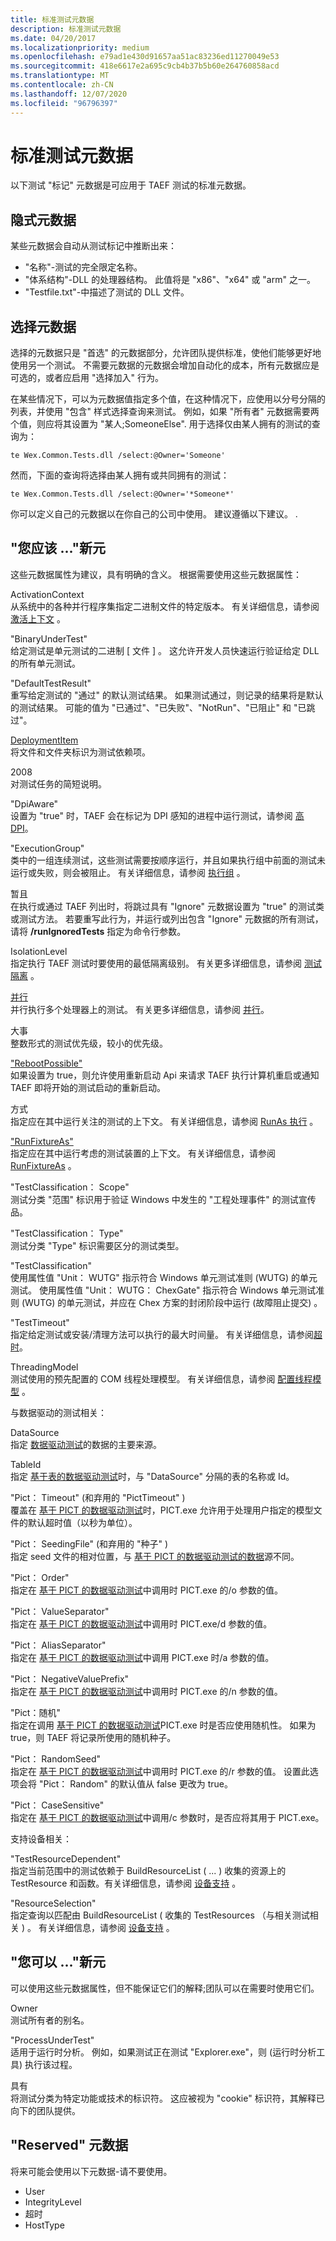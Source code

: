 ```yaml
---
title: 标准测试元数据
description: 标准测试元数据
ms.date: 04/20/2017
ms.localizationpriority: medium
ms.openlocfilehash: e79ad1e430d91657aa51ac83236ed11270049e53
ms.sourcegitcommit: 418e6617e2a695c9cb4b37b5b60e264760858acd
ms.translationtype: MT
ms.contentlocale: zh-CN
ms.lasthandoff: 12/07/2020
ms.locfileid: "96796397"
---
```

# <a name="standard-test-metadata"></a>标准测试元数据


以下测试 "标记" 元数据是可应用于 TAEF 测试的标准元数据。

## <a name="span-idimplicit_metadataspanspan-idimplicit_metadataspanspan-idimplicit_metadataspanimplicit-metadata"></a><span id="Implicit_Metadata"></span><span id="implicit_metadata"></span><span id="IMPLICIT_METADATA"></span>隐式元数据


某些元数据会自动从测试标记中推断出来：

-   "名称"-测试的完全限定名称。
-   "体系结构"-DLL 的处理器结构。 此值将是 "x86"、"x64" 或 "arm" 之一。
-   "Testfile.txt"-中描述了测试的 DLL 文件。

## <a name="span-idselection_metadataspanspan-idselection_metadataspanspan-idselection_metadataspanselection-metadata"></a><span id="Selection_Metadata"></span><span id="selection_metadata"></span><span id="SELECTION_METADATA"></span>选择元数据


选择的元数据只是 "首选" 的元数据部分，允许团队提供标准，使他们能够更好地使用另一个测试。 不需要元数据的元数据会增加自动化的成本，所有元数据应是可选的，或者应启用 "选择加入" 行为。

在某些情况下，可以为元数据值指定多个值，在这种情况下，应使用以分号分隔的列表，并使用 "包含" 样式选择查询来测试。 例如，如果 "所有者" 元数据需要两个值，则应将其设置为 "某人;SomeoneElse". 用于选择仅由某人拥有的测试的查询为：

``` syntax
te Wex.Common.Tests.dll /select:@Owner='Someone'
```

然而，下面的查询将选择由某人拥有或共同拥有的测试：

``` syntax
te Wex.Common.Tests.dll /select:@Owner='*Someone*'
```

你可以定义自己的元数据以在你自己的公司中使用。 建议遵循以下建议。 .

## <a name="span-id_you_should__metadataspanspan-id_you_should__metadataspanspan-id_you_should__metadataspanyou-should-metadata"></a><span id="_You_should...__Metadata"></span><span id="_you_should...__metadata"></span><span id="_YOU_SHOULD...__METADATA"></span>"您应该 ..."新元


这些元数据属性为建议，具有明确的含义。 根据需要使用这些元数据属性：

<span id="_ActivationContext_"></span><span id="_activationcontext_"></span><span id="_ACTIVATIONCONTEXT_"></span>ActivationContext  
从系统中的各种并行程序集指定二进制文件的特定版本。 有关详细信息，请参阅 [激活上下文](activation-context.md) 。

<span id="_BinaryUnderTest_"></span><span id="_binaryundertest_"></span><span id="_BINARYUNDERTEST_"></span>"BinaryUnderTest"  
给定测试是单元测试的二进制 \[ 文件 \] 。 这允许开发人员快速运行验证给定 DLL 的所有单元测试。

<span id="_DefaultTestResult_"></span><span id="_defaulttestresult_"></span><span id="_DEFAULTTESTRESULT_"></span>"DefaultTestResult"  
重写给定测试的 "通过" 的默认测试结果。 如果测试通过，则记录的结果将是默认的测试结果。 可能的值为 "已通过"、"已失败"、"NotRun"、"已阻止" 和 "已跳过"。

<span id="_DeploymentItem_"></span><span id="_deploymentitem_"></span><span id="_DEPLOYMENTITEM_"></span>[DeploymentItem](deploymentitem-metadata.md)  
将文件和文件夹标识为测试依赖项。

<span id="_Description_"></span><span id="_description_"></span><span id="_DESCRIPTION_"></span>2008  
对测试任务的简短说明。

<span id="_DpiAware_"></span><span id="_dpiaware_"></span><span id="_DPIAWARE_"></span>"DpiAware"  
设置为 "true" 时，TAEF 会在标记为 DPI 感知的进程中运行测试，请参阅 [高 DPI](/windows/desktop/hidpi/high-dpi-desktop-application-development-on-windows)。

<span id="_ExecutionGroup_"></span><span id="_executiongroup_"></span><span id="_EXECUTIONGROUP_"></span>"ExecutionGroup"  
类中的一组连续测试，这些测试需要按顺序运行，并且如果执行组中前面的测试未运行或失败，则会被阻止。 有关详细信息，请参阅 [执行组](execution-groups.md) 。

<span id="_Ignore_"></span><span id="_ignore_"></span><span id="_IGNORE_"></span>暂且  
在执行或通过 TAEF 列出时，将跳过具有 "Ignore" 元数据设置为 "true" 的测试类或测试方法。 若要重写此行为，并运行或列出包含 "Ignore" 元数据的所有测试，请将 **/runIgnoredTests** 指定为命令行参数。

<span id="_IsolationLevel_"></span><span id="_isolationlevel_"></span><span id="_ISOLATIONLEVEL_"></span>IsolationLevel  
指定执行 TAEF 测试时要使用的最低隔离级别。 有关更多详细信息，请参阅 [测试隔离](test-isolation.md) 。

<span id="_Parallel_"></span><span id="_parallel_"></span><span id="_PARALLEL_"></span>[并行](parallel.md)  
并行执行多个处理器上的测试。 有关更多详细信息，请参阅 [并行](parallel.md)。

<span id="_Priority_"></span><span id="_priority_"></span><span id="_PRIORITY_"></span>大事  
整数形式的测试优先级，较小的优先级。

<span id="_RebootPossible_"></span><span id="_rebootpossible_"></span><span id="_REBOOTPOSSIBLE_"></span>["RebootPossible"](reboot.md)  
如果设置为 true，则允许使用重新启动 Api 来请求 TAEF 执行计算机重启或通知 TAEF 即将开始的测试启动的重新启动。

<span id="_RunAs_"></span><span id="_runas_"></span><span id="_RUNAS_"></span>方式  
指定应在其中运行关注的测试的上下文。 有关详细信息，请参阅 [RunAs 执行](runas.md) 。

<span id="_RunFixtureAs_"></span><span id="_runfixtureas_"></span><span id="_RUNFIXTUREAS_"></span>["RunFixtureAs"](runfixtureas.md)  
指定应在其中运行考虑的测试装置的上下文。 有关详细信息，请参阅 [RunFixtureAs](runfixtureas.md) 。

<span id="_TestClassification_Scope_"></span><span id="_testclassification_scope_"></span><span id="_TESTCLASSIFICATION_SCOPE_"></span>"TestClassification： Scope"  
测试分类 "范围" 标识用于验证 Windows 中发生的 "工程处理事件" 的测试宣传品。

<span id="_TestClassification_Type_"></span><span id="_testclassification_type_"></span><span id="_TESTCLASSIFICATION_TYPE_"></span>"TestClassification： Type"  
测试分类 "Type" 标识需要区分的测试类型。

<span id="_TestClassification_"></span><span id="_testclassification_"></span><span id="_TESTCLASSIFICATION_"></span>"TestClassification"  
使用属性值 "Unit： WUTG" 指示符合 Windows 单元测试准则 (WUTG) 的单元测试。 使用属性值 "Unit： WUTG： ChexGate" 指示符合 Windows 单元测试准则 (WUTG) 的单元测试，并应在 Chex 方案的封闭阶段中运行 (故障阻止提交) 。

<span id="_TestTimeout_"></span><span id="_testtimeout_"></span><span id="_TESTTIMEOUT_"></span>"TestTimeout"  
指定给定测试或安装/清理方法可以执行的最大时间量。 有关详细信息，请参阅[超时](taef-timeouts.md)。

<span id="_ThreadingModel_"></span><span id="_threadingmodel_"></span><span id="_THREADINGMODEL_"></span>ThreadingModel  
测试使用的预先配置的 COM 线程处理模型。 有关详细信息，请参阅 [配置线程模型](threading-models.md) 。

与数据驱动的测试相关：

<span id="_DataSource_"></span><span id="_datasource_"></span><span id="_DATASOURCE_"></span>DataSource  
指定 [数据驱动测试](data-driven-testing.md)的数据的主要来源。

<span id="_TableId_"></span><span id="_tableid_"></span><span id="_TABLEID_"></span>TableId  
指定 [基于表的数据驱动测试](table-data-source.md)时，与 "DataSource" 分隔的表的名称或 Id。

<span id="_Pict_Timeout___and_deprecated__PictTimeout__"></span><span id="_pict_timeout___and_deprecated__picttimeout__"></span><span id="_PICT_TIMEOUT___AND_DEPRECATED__PICTTIMEOUT__"></span>"Pict： Timeout" (和弃用的 "PictTimeout" )   
覆盖在 [基于 PICT 的数据驱动测试](pict-data-source.md)时，PICT.exe 允许用于处理用户指定的模型文件的默认超时值（以秒为单位）。

<span id="_Pict_SeedingFile___and_deprecated__Seed__"></span><span id="_pict_seedingfile___and_deprecated__seed__"></span><span id="_PICT_SEEDINGFILE___AND_DEPRECATED__SEED__"></span>"Pict： SeedingFile" (和弃用的 "种子" )   
指定 seed 文件的相对位置，与 [基于 PICT 的数据驱动测试的数据](pict-data-source.md)源不同。

<span id="_Pict_Order_"></span><span id="_pict_order_"></span><span id="_PICT_ORDER_"></span>"Pict： Order"  
指定在 [基于 PICT 的数据驱动测试](pict-data-source.md)中调用时 PICT.exe 的/o 参数的值。

<span id="_Pict_ValueSeparator_"></span><span id="_pict_valueseparator_"></span><span id="_PICT_VALUESEPARATOR_"></span>"Pict： ValueSeparator"  
指定在 [基于 PICT 的数据驱动测试](pict-data-source.md)中调用时 PICT.exe/d 参数的值。

<span id="_Pict_AliasSeparator_"></span><span id="_pict_aliasseparator_"></span><span id="_PICT_ALIASSEPARATOR_"></span>"Pict： AliasSeparator"  
指定在 [基于 PICT 的数据驱动测试](pict-data-source.md)中调用 PICT.exe 时/a 参数的值。

<span id="_Pict_NegativeValuePrefix_"></span><span id="_pict_negativevalueprefix_"></span><span id="_PICT_NEGATIVEVALUEPREFIX_"></span>"Pict： NegativeValuePrefix"  
指定在 [基于 PICT 的数据驱动测试](pict-data-source.md)中调用时 PICT.exe 的/n 参数的值。

<span id="_Pict_Random_"></span><span id="_pict_random_"></span><span id="_PICT_RANDOM_"></span>"Pict：随机"  
指定在调用 [基于 PICT 的数据驱动测试](pict-data-source.md)PICT.exe 时是否应使用随机性。 如果为 true，则 TAEF 将记录所使用的随机种子。

<span id="_Pict_RandomSeed_"></span><span id="_pict_randomseed_"></span><span id="_PICT_RANDOMSEED_"></span>"Pict： RandomSeed"  
指定在 [基于 PICT 的数据驱动测试](pict-data-source.md)中调用时 PICT.exe 的/r 参数的值。 设置此选项会将 "Pict： Random" 的默认值从 false 更改为 true。

<span id="_Pict_CaseSensitive_"></span><span id="_pict_casesensitive_"></span><span id="_PICT_CASESENSITIVE_"></span>"Pict： CaseSensitive"  
指定在 [基于 PICT 的数据驱动测试](pict-data-source.md)中调用/c 参数时，是否应将其用于 PICT.exe。

支持设备相关：

<span id="_TestResourceDependent_"></span><span id="_testresourcedependent_"></span><span id="_TESTRESOURCEDEPENDENT_"></span>"TestResourceDependent"  
指定当前范围中的测试依赖于 BuildResourceList ( ... ) 收集的资源上的 TestResource 和函数。有关详细信息，请参阅 [设备支持](device-support.md) 。

<span id="_ResourceSelection_"></span><span id="_resourceselection_"></span><span id="_RESOURCESELECTION_"></span>"ResourceSelection"  
指定查询以匹配由 BuildResourceList ( 收集的 TestResources （与相关测试相关 ) 。 有关详细信息，请参阅 [设备支持](device-support.md) 。

## <a name="span-id_you_can__metadataspanspan-id_you_can__metadataspanspan-id_you_can__metadataspanyou-can-metadata"></a><span id="_You_can...__Metadata"></span><span id="_you_can...__metadata"></span><span id="_YOU_CAN...__METADATA"></span>"您可以 ..."新元


可以使用这些元数据属性，但不能保证它们的解释;团队可以在需要时使用它们。

<span id="_Owner_"></span><span id="_owner_"></span><span id="_OWNER_"></span>Owner  
测试所有者的别名。

<span id="_ProcessUnderTest_"></span><span id="_processundertest_"></span><span id="_PROCESSUNDERTEST_"></span>"ProcessUnderTest"  
适用于运行时分析。 例如，如果测试正在测试 "Explorer.exe"，则 (运行时分析工具) 执行该过程。

<span id="_Feature_"></span><span id="_feature_"></span><span id="_FEATURE_"></span>具有  
将测试分类为特定功能或技术的标识符。 这应被视为 "cookie" 标识符，其解释已向下的团队提供。

## <a name="span-id_reserved__metadataspanspan-id_reserved__metadataspanspan-id_reserved__metadataspanreserved-metadata"></a><span id="_Reserved__Metadata"></span><span id="_reserved__metadata"></span><span id="_RESERVED__METADATA"></span>"Reserved" 元数据


将来可能会使用以下元数据-请不要使用。

-   User
-   IntegrityLevel
-   超时
-   HostType

 


